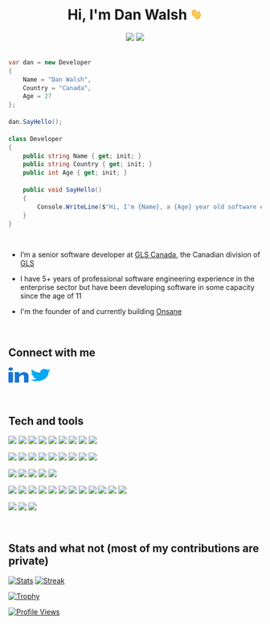 <h1 align="center">
  Hi, I'm Dan Walsh <img src="https://raw.githubusercontent.com/danjrwalsh/danjrwalsh/main/assets/wave.gif" height="23px" width="24px" />
</h1>

<div align="center">
    <img src="https://forthebadge.com/images/badges/powered-by-coffee.svg" />
    <img src="https://forthebadge.com/images/badges/contains-technical-debt.svg" />
</div>

<br>

```csharp
var dan = new Developer
{
    Name = "Dan Walsh",
    Country = "Canada",
    Age = 27
};

dan.SayHello();

class Developer
{
    public string Name { get; init; }
    public string Country { get; init; }
    public int Age { get; init; }
    
    public void SayHello()
    {
        Console.WriteLine($"Hi, I'm {Name}, a {Age} year old software engineer from {Country}");
    }
}
```

<br>

- I’m a senior software developer at [GLS Canada](https://gls-canada.com), the Canadian division of [GLS](https://gls-group.com/GROUP)

- I have 5+ years of professional software engineering experience in the enterprise sector but have been developing software in some capacity since the age of 11

- I'm the founder of and currently building [Onsane](https://onsane.com)

<br>

## Connect with me

<a href="https://www.linkedin.com/in/danjrwalsh/" target="blank"><img src="https://raw.githubusercontent.com/danjrwalsh/danjrwalsh/main/assets/linkedin.svg" alt="LinkedIn" height="30" width="40" /></a> 
 <a href="https://twitter.com/danjrwalsh" target="blank"><img src="https://raw.githubusercontent.com/danjrwalsh/danjrwalsh/main/assets/twitter.svg" alt="Twitter" height="30" width="40" /></a>

<br>

## Tech and tools

![](https://img.shields.io/badge/Lang-C_Sharp-informational?style=flat&logo=csharp&logoColor=white&color=9b4993)
![](https://img.shields.io/badge/Lang-Java-informational?style=flat&logo=java&logoColor=white&color=5382a1)
![](https://img.shields.io/badge/Lang-JavaScript-informational?style=flat&logo=javascript&logoColor=white&color=fcdc00)
![](https://img.shields.io/badge/Lang-TypeScript-informational?style=flat&logo=typescript&logoColor=white&color=3178c6)
![](https://img.shields.io/badge/Lang-Rust-informational?style=flat&logo=rust&logoColor=white&color=black)
![](https://img.shields.io/badge/Lang-C++-informational?style=flat&logo=cplusplus&logoColor=white&color=00599C)
![](https://img.shields.io/badge/Lang-PHP-informational?style=flat&logo=php&logoColor=white&color=8892bf)
![](https://img.shields.io/badge/Lang-HTML5-informational?style=flat&logo=html5&logoColor=white&color=e54c21)
![](https://img.shields.io/badge/Lang-CSS3-informational?style=flat&logo=css3&logoColor=white&color=1572B6)

![](https://img.shields.io/badge/Lib-Vue-informational?style=flat&logo=vuedotjs&logoColor=white&color=4FC08D)
![](https://img.shields.io/badge/Lib-Angular-informational?style=flat&logo=angular&logoColor=white&color=DD0031)
![](https://img.shields.io/badge/Lib-React-informational?style=flat&logo=react&logoColor=white&color=61DAFB)
![](https://img.shields.io/badge/Lib-Svelte-informational?style=flat&logo=svelte&logoColor=white&color=FF3E00)
![](https://img.shields.io/badge/FW-ASP.NET-informational?style=flat&logo=dotnet&logoColor=white&color=512BD4)
![](https://img.shields.io/badge/FW-Blazor-informational?style=flat&logo=blazor&logoColor=white&color=512BD4)
![](https://img.shields.io/badge/FW-Nuxt.js-informational?style=flat&logo=nuxtdotjs&logoColor=white&color=00DC82)
![](https://img.shields.io/badge/FW-NestJS-informational?style=flat&logo=nestjs&logoColor=white&color=E0234E)
![](https://img.shields.io/badge/FW-Xamarin-informational?style=flat&logo=xamarin&logoColor=white&color=3498DB)

![](https://img.shields.io/badge/DB-MSSQL-informational?style=flat&logo=microsoftsqlserver&logoColor=white&color=CC2927)
![](https://img.shields.io/badge/DB-MySQL-informational?style=flat&logo=mysql&logoColor=white&color=4479A1)
![](https://img.shields.io/badge/DB-PostgreSQL-informational?style=flat&logo=postgresql&logoColor=white&color=4169E1)
![](https://img.shields.io/badge/DB-MongoDB-informational?style=flat&logo=mongodb&logoColor=white&color=47A248)
![](https://img.shields.io/badge/DB-Redis-informational?style=flat&logo=redis&logoColor=white&color=DC382D)

![](https://img.shields.io/badge/Cloud-Azure-informational?style=flat&logo=microsoftazure&logoColor=white&color=0078D4)
![](https://img.shields.io/badge/Cloud-AWS-informational?style=flat&logo=amazonaws&logoColor=white&color=232F3E)
![](https://img.shields.io/badge/Cloud-GCP-informational?style=flat&logo=googlecloud&logoColor=white&color=4285F4)
![](https://img.shields.io/badge/Cloud-DigitalOcean-informational?style=flat&logo=digitalocean&logoColor=white&color=0080FF)
![](https://img.shields.io/badge/Git-GitHub-informational?style=flat&logo=github&logoColor=white&color=181717)
![](https://img.shields.io/badge/Git-Azure_DevOps-informational?style=flat&logo=azuredevops&logoColor=white&color=0078D7)
![](https://img.shields.io/badge/Git-GitLab-informational?style=flat&logo=gitlab&logoColor=white&color=FCA121)
![](https://img.shields.io/badge/Git-Bitbucket-informational?style=flat&logo=bitbucket&logoColor=white&color=0052CC)
![](https://img.shields.io/badge/CI-GitHub_Actions-informational?style=flat&logo=githubactions&logoColor=white&color=2088FF)
![](https://img.shields.io/badge/CI-Azure_Pipelines-informational?style=flat&logo=azurepipelines&logoColor=white&color=2560E0)
![](https://img.shields.io/badge/PM-Jira-informational?style=flat&logo=jirasoftware&logoColor=white&color=0052CC)
![](https://img.shields.io/badge/PM-Trello-informational?style=flat&logo=trello&logoColor=white&color=0052CC)

![](https://img.shields.io/badge/Eng-Unity-informational?style=flat&logo=unity&logoColor=white&color=ffffff)
![](https://img.shields.io/badge/Eng-Unreal-informational?style=flat&logo=unrealengine&logoColor=white&color=0E1128)
![](https://img.shields.io/badge/Eng-Godot-informational?style=flat&logo=godotengine&logoColor=white&color=478CBF)

<br>

## Stats and what not (most of my contributions are private)

[![Stats](https://github-readme-stats.vercel.app/api?username=danjrwalsh&count_private=true&theme=nord&show_icons=true&hide_border=true)](https://github.com/anuraghazra/github-readme-stats)
[![Streak](https://github-readme-streak-stats.herokuapp.com?user=danjrwalsh&theme=nord&hide_border=true&date_format=M%20j%5B%2C%20Y%5D)](https://git.io/streak-stats)

[![Trophy](https://github-profile-trophy.vercel.app/?username=danjrwalsh&theme=nord&no-frame=true&rank=-?&margin-w=5&&margin-h=5)](https://github.com/ryo-ma/github-profile-trophy)

[![Profile Views](https://komarev.com/ghpvc/?username=danjrwalsh&style=flat)](https://github.com/antonkomarev/github-profile-views-counter)
